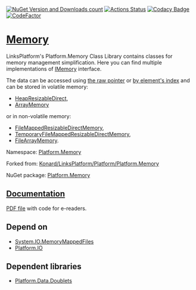 [![NuGet Version and Downloads count](https://buildstats.info/nuget/Platform.Memory)](https://www.nuget.org/packages/Platform.Memory)
[![Actions Status](https://github.com/linksplatform/Memory/workflows/CD/badge.svg)](https://github.com/linksplatform/Memory/actions?workflow=CD)
[![Codacy Badge](https://api.codacy.com/project/badge/Grade/b50408b8bf1443c6900c4253449d9568)](https://app.codacy.com/gh/linksplatform/Memory?utm_source=github.com&utm_medium=referral&utm_content=linksplatform/Memory&utm_campaign=Badge_Grade_Settings)
[![CodeFactor](https://www.codefactor.io/repository/github/linksplatform/memory/badge)](https://www.codefactor.io/repository/github/linksplatform/memory)

# [Memory](https://github.com/linksplatform/Memory)

LinksPlatform's Platform.Memory Class Library contains classes for memory management simplification. Here you can find multiple implementations of [IMemory](https://linksplatform.github.io/Memory/csharp/api/Platform.Memory.IMemory.html) interface.

The data can be accessed using [the raw pointer](https://linksplatform.github.io/Memory/csharp/api/Platform.Memory.IDirectMemory.html) or [by element's index](https://linksplatform.github.io/Memory/csharp/api/Platform.Memory.IArrayMemory-1.html) and can be stored in volatile memory:
* [HeapResizableDirect](https://linksplatform.github.io/Memory/csharp/api/Platform.Memory.HeapResizableDirectMemory.html),
* [ArrayMemory](https://linksplatform.github.io/Memory/csharp/api/Platform.Memory.ArrayMemory-1.html)

or in non-volatile memory:
* [FileMappedResizableDirectMemory](https://linksplatform.github.io/Memory/csharp/api/Platform.Memory.FileMappedResizableDirectMemory.html),
* [TemporaryFileMappedResizableDirectMemory](https://linksplatform.github.io/Memory/csharp/api/Platform.Memory.TemporaryFileMappedResizableDirectMemory.html),
* [FileArrayMemory](https://linksplatform.github.io/Memory/csharp/api/Platform.Memory.FileArrayMemory-1.html).

Namespace: [Platform.Memory](https://linksplatform.github.io/Memory/csharp/api/Platform.Memory.html)

Forked from: [Konard/LinksPlatform/Platform/Platform.Memory](https://github.com/Konard/LinksPlatform/tree/1af617ce19994e78e7ed5c980075c18f8f6cf7f9/Platform/Platform.Memory)

NuGet package: [Platform.Memory](https://www.nuget.org/packages/Platform.Memory)

## [Documentation](https://linksplatform.github.io/Memory/csharp)
[PDF file](https://linksplatform.github.io/Memory/csharp/Platform.Memory.pdf) with code for e-readers.

## Depend on
*   [System.IO.MemoryMappedFiles](https://www.nuget.org/packages/System.IO.MemoryMappedFiles)
*   [Platform.IO](https://github.com/linksplatform/IO)

## Dependent libraries
*   [Platform.Data.Doublets](https://github.com/linksplatform/Data.Doublets)
